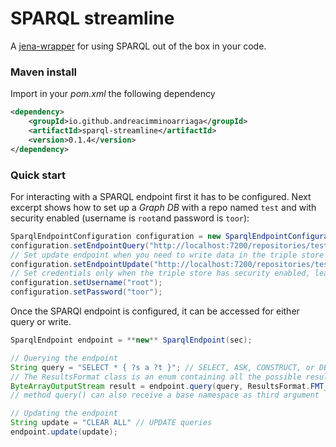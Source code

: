 
# SPARQL streamline

A [jena-wrapper](https://jena.apache.org/) for using SPARQL out of the box in your code.

### Maven install
Import in your *pom.xml* the following dependency

````xml
<dependency>
    <groupId>io.github.andreacimminoarriaga</groupId>
    <artifactId>sparql-streamline</artifactId>
    <version>0.1.4</version>
</dependency>
````

### Quick start

For interacting with a SPARQL endpoint first it has to be configured. Next excerpt shows how to set up a *Graph DB* with a repo named `test` and with security enabled (username is `root`and password is `toor`):

```java
SparqlEndpointConfiguration configuration = new SparqlEndpointConfiguration();
configuration.setEndpointQuery("http://localhost:7200/repositories/test");
// Set update endpoint when you need to write data in the triple store
configuration.setEndpointUpdate("http://localhost:7200/repositories/test/statements");
// Set credentials only when the triple store has security enabled, leave as null oterwhise.
configuration.setUsername("root");
configuration.setPassword("toor"); 
```

Once the SPARQl endpoint is configured, it can be accessed for either query or write.

```java
SparqlEndpoint endpoint = **new** SparqlEndpoint(sec);

// Querying the endpoint
String query = "SELECT * { ?s a ?t }"; // SELECT, ASK, CONSTRUCT, or DESCRIBE queries
// The ResultsFormat class is an enum containing all the possible result serialisations
ByteArrayOutputStream result = endpoint.query(query, ResultsFormat.FMT_RS_CSV) ;
// method query() can also receive a base namespace as third argument

// Updating the endpoint
String update = "CLEAR ALL" // UPDATE queries
endpoint.update(update);
```